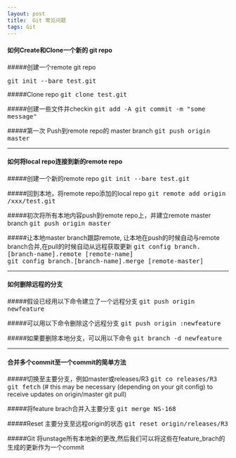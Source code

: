 ```yaml
---
layout: post
title:  Git 常见问题
tags: Git
---
```


#### 如何Create和Clone一个新的 git repo

#####创建一个remote git repo

<!--more-->

<kbd>git init --bare test.git</kbd>

#####Clone repo
<kbd>git clone test.git</kbd>

#####创建一些文件并checkin
<kbd>git add -A git commit -m "some message"</kbd>

#####第一次 Push到remote repo的 master branch
<kbd>git push origin master</kbd>

----

#### 如何将local repo连接到新的remote repo

#####创建一个新的remote repo
<kbd>git init --bare test.git</kbd>

#####回到本地，将remote repo添加的local repo
<kbd>git remote add origin /xxx/test.git</kbd>

#####初次将所有本地内容push到remote repo上，并建立remote master branch
<kbd>git push origin master</kbd>

#####让本地master branch跟踪remote, 让本地在push的时候自动与remote branch合并,在pull的时候自动从远程获取更新
<kbd>git config branch.[branch-name].remote [remote-name] </kbd><br>
<kbd>git config branch.[branch-name].merge [remote-master]</kbd>

---

#### 如何删除远程的分支

#####假设已经用以下命令建立了一个远程分支
<kbd>git push origin newfeature</kbd>

#####可以用以下命令删除这个远程分支
<kbd>git push origin :newfeature</kbd>

#####如果要删除本地分支，可以用以下命令
<kbd>git branch -d newfeature</kbd>

---

#### 合并多个commit至一个commit的简单方法

#####切换至主要分支，例如master或releases/R3
<kbd>git co releases/R3</kbd><br>
<kbd>git fetch</kbd> (# this may be necessary (depending on your git config) to receive updates on origin/master git pull)

#####将feature brach合并入主要分支
<kbd>git merge NS-168</kbd>

#####Reset 主要分支至远程origin的状态
<kbd>git reset origin/releases/R3</kbd>

#####Git 将unstage所有本地新的更改,然后我们可以将这些在feature_brach的生成的更新作为一个commit
